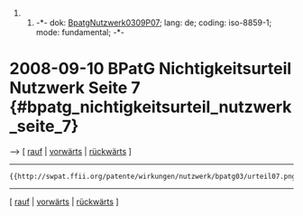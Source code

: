 1.  1.  -\*- dok:
        [BpatgNutzwerk0309P07](BpatgNutzwerk0309P07 "wikilink"); lang:
        de; coding: iso-8859-1; mode: fundamental; -\*-

# 2008-09-10 BPatG Nichtigkeitsurteil Nutzwerk Seite 7 {#bpatg_nichtigkeitsurteil_nutzwerk_seite_7}

\--\> \[ [ rauf](BpatgNutzwerk0309De "wikilink") \| [
vorwärts](BpatgNutzwerk0309P08De "wikilink") \| [
rückwärts](BpatgNutzwerk0309P06De "wikilink") \]

------------------------------------------------------------------------

```{=mediawiki}
{{http://swpat.ffii.org/patente/wirkungen/nutzwerk/bpatg03/urteil07.png}}
```

------------------------------------------------------------------------

\[ [ rauf](BpatgNutzwerk0309De "wikilink") \| [
vorwärts](BpatgNutzwerk0309P08De "wikilink") \| [
rückwärts](BpatgNutzwerk0309P06De "wikilink") \]
